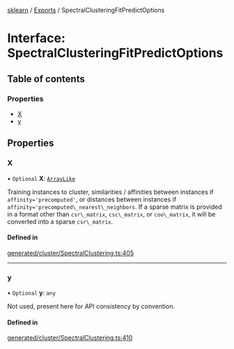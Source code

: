 [sklearn](../readme.md) / [Exports](../modules.md) / SpectralClusteringFitPredictOptions

# Interface: SpectralClusteringFitPredictOptions

## Table of contents

### Properties

- [X](SpectralClusteringFitPredictOptions.md#x)
- [y](SpectralClusteringFitPredictOptions.md#y)

## Properties

### X

• `Optional` **X**: [`ArrayLike`](../modules.md#arraylike)

Training instances to cluster, similarities / affinities between instances if `affinity='precomputed'`, or distances between instances if `affinity='precomputed\_nearest\_neighbors`. If a sparse matrix is provided in a format other than `csr\_matrix`, `csc\_matrix`, or `coo\_matrix`, it will be converted into a sparse `csr\_matrix`.

#### Defined in

[generated/cluster/SpectralClustering.ts:405](https://github.com/transitive-bullshit/scikit-learn-ts/blob/367336a/packages/sklearn/src/generated/cluster/SpectralClustering.ts#L405)

___

### y

• `Optional` **y**: `any`

Not used, present here for API consistency by convention.

#### Defined in

[generated/cluster/SpectralClustering.ts:410](https://github.com/transitive-bullshit/scikit-learn-ts/blob/367336a/packages/sklearn/src/generated/cluster/SpectralClustering.ts#L410)

